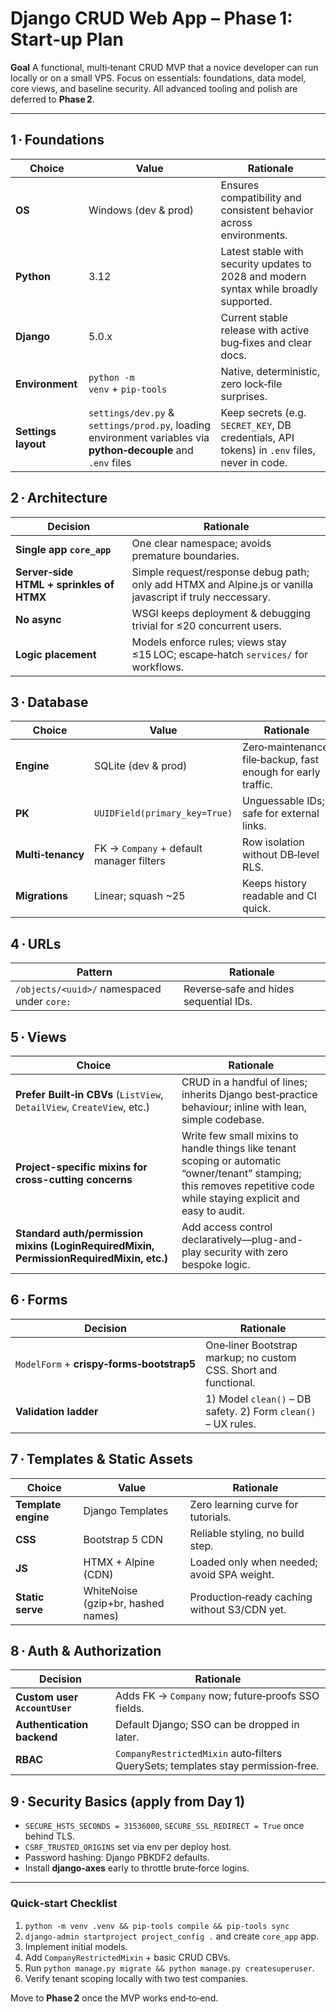 # Django CRUD Web App – **Phase 1: Start‑up Plan**

**Goal**
A functional, multi‑tenant CRUD MVP that a novice developer can run locally or on a small VPS. Focus on essentials: foundations, data model, core views, and baseline security. All advanced tooling and polish are deferred to **Phase 2**.

---

## 1 · Foundations

| Choice | Value | Rationale |
| --- | --- | --- |
| **OS** | Windows (dev & prod) | Ensures compatibility and consistent behavior across environments. |
| **Python** | 3.12 | Latest stable with security updates to 2028 and modern syntax while broadly supported. |
| **Django** | 5.0.x | Current stable release with active bug‑fixes and clear docs. |
| **Environment** | `python -m venv` + `pip‑tools` | Native, deterministic, zero lock‑file surprises. |
| **Settings layout** | `settings/dev.py` & `settings/prod.py`, loading environment variables via **python‑decouple** and `.env` files | Keep secrets (e.g. `SECRET_KEY`, DB credentials, API tokens) in `.env` files, never in code. |

## 2 · Architecture

| Decision | Rationale |
| --- | --- |
| **Single app `core_app`** | One clear namespace; avoids premature boundaries. |
| **Server‑side HTML + sprinkles of HTMX** | Simple request/response debug path; only add HTMX and Alpine.js or vanilla javascript if truly neccessary. |
| **No async** | WSGI keeps deployment & debugging trivial for ≤20 concurrent users. |
| **Logic placement** | Models enforce rules; views stay ≤15 LOC; escape‑hatch `services/` for workflows. |

## 3 · Database

| Choice | Value | Rationale |
| --- | --- | --- |
| **Engine** | SQLite (dev & prod) | Zero‑maintenance, file‑backup, fast enough for early traffic. |
| **PK** | `UUIDField(primary_key=True)` | Unguessable IDs; safe for external links. |
| **Multi‑tenancy** | FK → `Company` + default manager filters | Row isolation without DB‑level RLS. |
| **Migrations** | Linear; squash ~25 | Keeps history readable and CI quick. |

## 4 · URLs

| Pattern | Rationale |
| --- | --- |
| `/objects/<uuid>/` namespaced under `core:` | Reverse‑safe and hides sequential IDs. |

## 5 · Views

| Choice | Rationale |
| --- | --- |
| **Prefer Built‑in CBVs** (`ListView`, `DetailView`, `CreateView`, etc.) | CRUD in a handful of lines; inherits Django best‑practice behaviour; inline with lean, simple codebase. |
| **Project-specific mixins for cross-cutting concerns** | Write few small mixins to handle things like tenant scoping or automatic “owner/tenant” stamping; this removes repetitive code while staying explicit and easy to audit. |
| **Standard auth/permission mixins (LoginRequiredMixin, PermissionRequiredMixin, etc.)** | Add access control declaratively—plug-and-play security with zero bespoke logic. |

## 6 · Forms

| Decision | Rationale |
| --- | --- |
| `ModelForm` + **crispy‑forms‑bootstrap5** | One‑liner Bootstrap markup; no custom CSS. Short and functional. |
| **Validation ladder** | 1) Model `clean()` – DB safety. 2) Form `clean()` – UX rules. |

## 7 · Templates & Static Assets

| Choice | Value | Rationale |
| --- | --- | --- |
| **Template engine** | Django Templates | Zero learning curve for tutorials. |
| **CSS** | Bootstrap 5 CDN | Reliable styling, no build step. |
| **JS** | HTMX + Alpine (CDN) | Loaded only when needed; avoid SPA weight. |
| **Static serve** | WhiteNoise (gzip+br, hashed names) | Production‑ready caching without S3/CDN yet. |

## 8 · Auth & Authorization

| Decision | Rationale |
| --- | --- |
| **Custom user `AccountUser`** | Adds FK → `Company` now; future‑proofs SSO fields. |
| **Authentication backend** | Default Django; SSO can be dropped in later. |
| **RBAC** | `CompanyRestrictedMixin` auto‑filters QuerySets; templates stay permission‑free. |

## 9 · Security Basics (apply from Day 1)

- `SECURE_HSTS_SECONDS = 31536000`, `SECURE_SSL_REDIRECT = True` once behind TLS.
- `CSRF_TRUSTED_ORIGINS` set via env per deploy host.
- Password hashing: Django PBKDF2 defaults.
- Install **django‑axes** early to throttle brute‑force logins.

---

### Quick‑start Checklist
1. `python -m venv .venv && pip‑tools compile && pip‑tools sync`
2. `django‑admin startproject project_config .` and create `core_app` app.
3. Implement initial models.
4. Add `CompanyRestrictedMixin` + basic CRUD CBVs.
5. Run `python manage.py migrate && python manage.py createsuperuser`.
6. Verify tenant scoping locally with two test companies.

Move to **Phase 2** once the MVP works end‑to‑end.
